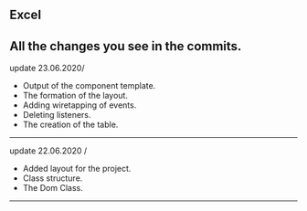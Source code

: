 Excel
---
All the changes you see in the commits.
---
update 23.06.2020/
- Output of the component template.
- The formation of the layout.
- Adding wiretapping of events.
- Deleting listeners.
- The creation of the table.
---
update 22.06.2020 /
- Added layout for the project.
- Class structure.
- The Dom Class.
---
